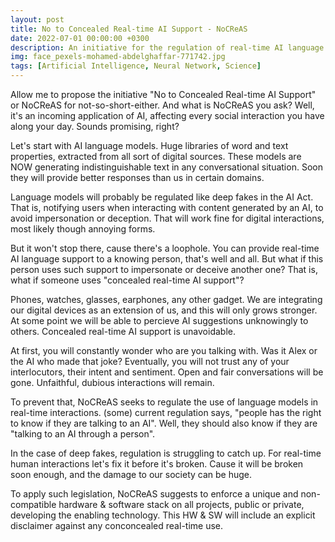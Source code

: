 ```yaml
---
layout: post
title: No to Concealed Real-time AI Support - NoCReAS
date: 2022-07-01 00:00:00 +0300
description: An initiative for the regulation of real-time AI language models, to restrict their use on human-human interactions.
img: face_pexels-mohamed-abdelghaffar-771742.jpg 
tags: [Artificial Intelligence, Neural Network, Science]
---
```


Allow me to propose the initiative "No to Concealed Real-time AI Support" or NoCReAS for not-so-short-either. And what is NoCReAS you ask? Well, it's an incoming application of AI, affecting every social interaction you have along your day. Sounds promising, right?

Let's start with AI language models. Huge libraries of word and text properties, extracted from all sort of digital sources. These models are NOW generating indistinguishable text in any conversational situation. Soon they will provide better responses than us in certain domains.

Language models will probably be regulated like deep fakes in the AI Act. That is, notifying users when interacting with content generated by an AI, to avoid impersonation or deception. That will work fine for digital interactions, most likely though annoying forms.

But it won't stop there, cause there's a loophole. You can provide real-time AI language support to a knowing person, that's well and all. But what if this person uses such support to impersonate or deceive another one? That is, what if someone uses "concealed real-time AI support"?

Phones, watches, glasses, earphones, any other gadget. We are integrating our digital devices as an extension of us, and this will only grows stronger. At some point we will be able to percieve AI suggestions unknowingly to others. Concealed real-time AI support is unavoidable.

At first, you will constantly wonder who are you talking with. Was it Alex or the AI who made that joke? Eventually, you will not trust any of your interlocutors, their intent and sentiment. Open and fair conversations will be gone. Unfaithful, dubious interactions will remain.

To prevent that, NoCReAS seeks to regulate the use of language models in real-time interactions. (some) current regulation says, "people has the right to know if they are talking to an AI". Well, they should also know if they are "talking to an AI through a person".

In the case of deep fakes, regulation is struggling to catch up. For real-time human interactions let's fix it before it's broken. Cause it will be broken soon enough, and the damage to our society can be huge.

To apply such legislation, NoCReAS suggests to enforce a unique and non-compatible hardware & software stack on all projects, public or private, developing the enabling technology. This HW & SW will include an explicit disclaimer against any conconcealed real-time use.


